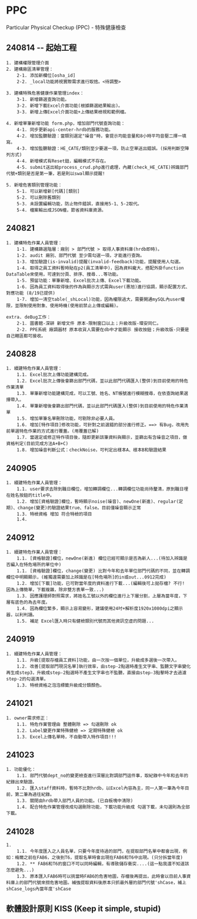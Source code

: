 # PPC
Particular Physical Checkup (PPC) - 特殊健康檢查

## 240814 -- 起始工程
    1. 建構權限管理介面
    2. 建構廠區清單管理：
        2-1. 添加新欄位[osha_id]
        2-2. _local功能將視實際需求進行取捨。<待調整>

    3. 建構特殊危害健康作業管理index：
        3-1. 新增篩選查詢功能。
        3-2. 新增下載Excel介面功能(根據篩選結果輸出)。
        3-3. 新增上傳Excel介面功能+上傳結果檢視和範例檔。

    4. 新增單筆新增功能 form.php，增加部門代號查詢功能：
        4-1. 同步更新api-center-hrdb的服務功能。
        4-2. 增加監聽驗證：當類別選定"噪音"時，會提示均能音量和8小時平均音壓二擇一填寫。
        4-3. 增加監聽驗證：HE_CATE/類別至少要選一項，防止空單送出錯誤。(採用判斷空陣列方式)
        4-4. 新增模式有Reset鈕，編輯模式不存在。
        4-5. submit送出給process_crud.php進行處理，內藏(check_HE_CATE)辨識部門代號+類別是否是第一筆，若是則以swal顯示提醒!

    5. 新增危害類別管理功能：
        5-1. 可以新增新[代碼][類別]
        5-2. 可以刪除舊類別
        5-3. 未設置編輯功能，防止物件錯誤，直接用5-1、5-2取代。
        5-4. 檔案輸出成JSON檔，節省資料庫資源。

## 240821
    1. 建構特危作業人員管理：
        1-1. 建構篩選階層：廠別 > 部門代號 > 取得人事資料庫(hrdb即時)。
        1-2. audit 廠別、部門代號 至少需勾選一項，才能進行查詢。
        1-3. 增加驗證(is-invalid)提醒(invalid-feedback)功能，提醒使用人勾選。
        1-4. 取得之員工資料暫時貼在p2(員工清單中)，因為資料龐大，搭配外掛function DataTable來使用，可達到分頁、排序、搜尋...等功能。
        1-5. 預留功能：單筆新增、Excel批次上傳、Excel下載功能。
        1-6. 因為員工資料取得後的作為與顯示方式需與user(惠旭)進行協調，顯示配置方式、對應功能 (8/19已提供)
        1-7. 增加一清空table(_shLocal)功能，因為權限過大，需要開通mySQL內user權限，並限制使用對象、使用時機(使用前禁止上傳或編輯)。

    extra. deBug工作：
        2-1. 圖書館-深耕 新增文件 原本-限制窗口以上；升級改版-環安同仁。
        2-2. PPE系統 廠調器材 原本收貨人需要在db中才能顯示 接收按鈕；升級改版-只要是自己轄區都可接收。

## 240828
    1. 續建特危作業人員管理：
        1.1. Excel批次上傳功能建構完成。
        1.2. Excel批次上傳後會篩出部門代碼，並以此部門代碼匯入(整併)到目前使用的特危作業清單 
        1.3. 單筆新增功能建構完成，可以工號、姓名、NT帳號進行模糊搜尋，在依查詢結果選擇帶入。
        1.4. 單筆新增後會篩出部門代碼，並以此部門代碼匯入(整併)到目前使用的特危作業清單 
        1.5. 增加單筆名單刪除功能，可剔除非必要人員。
        1.6. 增加[特作項目]修改功能，可針對之前選錯的部分進行修正。==> 有Bug，改用先前單選特危作業的方式進行覆蓋。(用覆蓋已解)
        1.7. 當選定或修正特作項目後，隨即更新該筆資料與顯示，並篩出有含噪音之項目，做資格判定(目前完成方法A+B+C)
        1.8. 增加噪音判斷公式：checkNoise，可判定出樣本A、樣本B和驗證結果

## 240905
    1. 續建特危作業人員管理：
        1.1. user要求去除到職日欄位，增加轉調欄位...轉調欄位功能尚待釐清，原到職日埋在姓名按鈕的title中。
        1.2. 增加[資格驗證]欄位，暫時顯示noise(噪音)、newOne(新進)、regular(定期)、change(變更)的驗證結果true、false。目前僅噪音顯示正常
        1.3. 特檢資格 增加 符合特檢的項目
        1.4.

## 240912
    1. 續建特危作業人員管理：
        1.1. [資格驗證]欄位，newOne(新進) 欄位已經可顯示是否為新人...(待加入辨識是否編入在特危場所的單位中)
        1.1. [資格驗證]欄位，change(變更) 比對今年和去年單位部門代碼的不同，並在轉調欄位中明顯顯示，(維獨還需要加上辨識是在[特危場所]的in或out...0912完成)
        1.2. 增加[下載]功能，已可對當年度的資料進行下載...(編輯後可上拋存檔? 不行! 因為上傳簡單，下載複雜，除非雙方表單一致...)
        1.3. 因應護理師對照需求，將姓名工號以外的欄位進行上下層分割，上層為當年度，下層有底色的為去年度。
        1.4. 因為欄位繁多，顯示上容易變形，建議使用24吋+解析度1920x1080dpi之顯示器，以利判讀。
        1.5. 補足 Excel匯入時只有健檢類別代號而其他資訊空虛的問題...

## 240919
    1. 續建特危作業人員管理：
        1.1. 升級[提取存檔員工資料]功能，由一次按一個單位，升級成多選後一次帶入。
        1.2. 改善[提取部門現況名單]執行效率，由step-2點選時產生文字串、監聽文字串變化再生成step3，升級成step-2點選時不產生文字串也不監聽，直接由step-3點擊時才去過濾step-2的勾選清單。
        1.3. 特檢資格之泡泡標籤升級成分類顏色。

## 241021
    1. owner需求修正：
        1.1. 特危作業管理由 整體刪除 => 勾選刪除 ok
        1.2. Label變更作業特殊健檢 => 定期特殊健檢 ok
        1.3. Excel上傳名單時，不自動帶入特作項目!!!
## 241023
    1. 功能優化：
        1.1. 部門代號dept_no的變更檢查進行深層比對調部門這件事，取紀錄中今年和去年的紀錄出來驗證。
        1.2. 匯入staff資料時，暫時不比對hrdb，以Excel內容為主，同一人第一筆為今年目前，第二筆為過往紀錄。
        1.3. 關閉由hrdb帶入部門人員的功能。(已自板塊中清除)
        1.4. 配合特危作業管理改成勾選刪除功能，下載功能升級成 勾選下載，未勾選則為全部下載。

## 241028
    1.
        1.1. 今年度匯入之人員名單，只要今年度待過的部門，在提取部門名單中都會出現，例如：梅爾之前在FAB6，之後到T6，提取名單時會出現在FAB6和T6中出現。(只分拆當年度)
        1.2. ** FAB6和T6的窗口不可以同時編輯，有導致儲存衝突....(這一點我還不知道該怎麼避免...)
        1.3. 原本匯入FAB6時可以挑當時FAB6的危害地圖，存檔後再提出，此時會以目前人事資料庫上的部門代號來撈危害地圖。補強提取資料後原本只抓最外層的部門代號'shCase，補上shCase_logs內當年度'shCase
## 軟體設計原則 KISS (Keep it simple, stupid)
